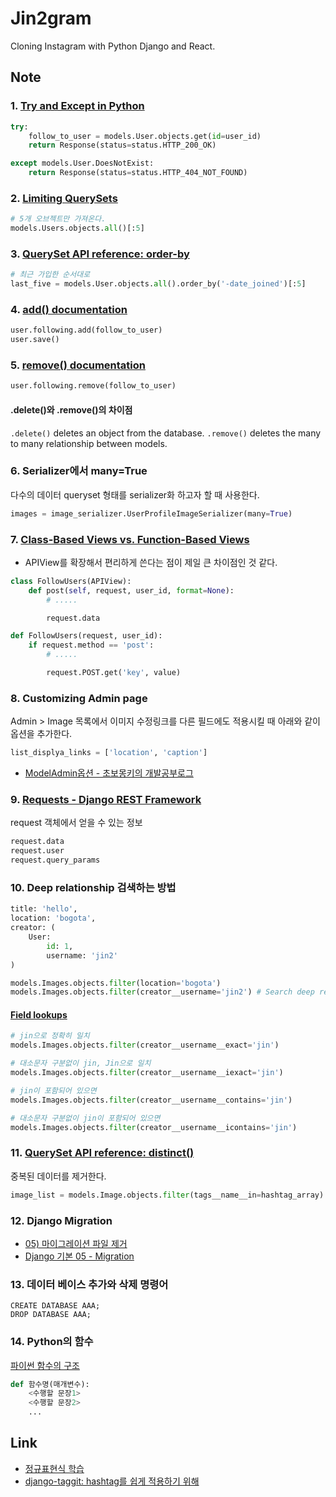 # Jin2gram
Cloning Instagram with Python Django and React.

## Note

### 1. [Try and Except in Python](http://www.pythonforbeginners.com/error-handling/python-try-and-except)

```python
try:
    follow_to_user = models.User.objects.get(id=user_id)
    return Response(status=status.HTTP_200_OK)

except models.User.DoesNotExist:
    return Response(status=status.HTTP_404_NOT_FOUND)
```

### 2. [Limiting QuerySets](https://docs.djangoproject.com/en/1.11/topics/db/queries/#limiting-querysets)

```python
# 5개 오브젝트만 가져온다.
models.Users.objects.all()[:5]
```

### 3. [QuerySet API reference: order-by](https://docs.djangoproject.com/en/2.0/ref/models/querysets/#order-by)

```python
# 최근 가입한 순서대로
last_five = models.User.objects.all().order_by('-date_joined')[:5]
```

### 4. [add() documentation](https://docs.djangoproject.com/en/1.11/ref/models/relations/#django.db.models.fields.related.RelatedManager.add)

```python
user.following.add(follow_to_user)
user.save()
```

### 5. [remove() documentation](https://docs.djangoproject.com/en/1.11/ref/models/relations/#django.db.models.fields.related.RelatedManager.remove)

```python
user.following.remove(follow_to_user)
```

#### .delete()와 .remove()의 차이점
`.delete()` deletes an object from the database. 
`.remove()` deletes the many to many relationship between models.

### 6. Serializer에서 many=True
다수의 데이터 queryset 형태를 serializer화 하고자 할 때 사용한다.

```python
images = image_serializer.UserProfileImageSerializer(many=True)
```

### 7. [Class-Based Views vs. Function-Based Views](https://simpleisbetterthancomplex.com/article/2017/03/21/class-based-views-vs-function-based-views.html)

- APIView를 확장해서 편리하게 쓴다는 점이 제일 큰 차이점인 것 같다.

```python
class FollowUsers(APIView):
    def post(self, request, user_id, format=None):
        # .....

        request.data
```

```python
def FollowUsers(request, user_id):
    if request.method == 'post':
        # .....

        request.POST.get('key', value)
```

### 8. Customizing Admin page
Admin > Image 목록에서 이미지 수정링크를 다른 필드에도 적용시킬 때 아래와 같이 옵션을 추가한다.

```python
list_displya_links = ['location', 'caption']
```

- [ModelAdmin옵션 - 초보몽키의 개발공부로그](https://wayhome25.github.io/django/2017/03/22/django-ep8-django-admin/)

### 9. [Requests - Django REST Framework](http://www.django-rest-framework.org/api-guide/requests/)

request 객체에서 얻을 수 있는 정보

```python
request.data
request.user
request.query_params
```

### 10. Deep relationship 검색하는 방법

```python
title: 'hello',
location: 'bogota',
creator: (
    User:
        id: 1,
        username: 'jin2'
)

models.Images.objects.filter(location='bogota')
models.Images.objects.filter(creator__username='jin2') # Search deep relationship
```

#### [Field lookups](https://docs.djangoproject.com/en/1.11/topics/db/queries/#field-lookups)

```python
# jin으로 정확히 일치
models.Images.objects.filter(creator__username__exact='jin')

# 대소문자 구분없이 jin, Jin으로 일치
models.Images.objects.filter(creator__username__iexact='jin')

# jin이 포함되어 있으면
models.Images.objects.filter(creator__username__contains='jin')

# 대소문자 구분없이 jin이 포함되어 있으면
models.Images.objects.filter(creator__username__icontains='jin')
```

### 11. [QuerySet API reference: distinct()](https://docs.djangoproject.com/en/2.0/ref/models/querysets/#distinct)
중복된 데이터를 제거한다.

```python
image_list = models.Image.objects.filter(tags__name__in=hashtag_array).distinct()
```

### 12. Django Migration

- [05) 마이그레이션 파일 제거](https://wikidocs.net/9926)
- [Django 기본 05 - Migration](https://wayhome25.github.io/django/2017/03/20/django-ep6-migrations/)

### 13. 데이터 베이스 추가와 삭제 명령어

```terminal
CREATE DATABASE AAA;
DROP DATABASE AAA;
```

### 14. Python의 함수

[파이썬 함수의 구조](https://wikidocs.net/24)

```python
def 함수명(매개변수):
    <수행할 문장1>
    <수행할 문장2>
    ...
```

## Link

- [정규표현식 학습](https://regexone.com/)
- [django-taggit: hashtag를 쉽게 적용하기 위해](https://github.com/alex/django-taggit)